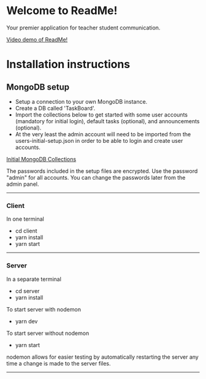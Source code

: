 # Welcome to ReadMe!

Your premier application for teacher student communication.

[Video demo of ReadMe!](https://vimeo.com/780022696/)

# Installation instructions

## MongoDB setup

- Setup a connection to your own MongoDB instance.
- Create a DB called 'TaskBoard'.
- Import the collections below to get started with some user accounts (mandatory for initial login), default tasks (optional), and announcements (optional).
- At the very least the admin account will need to be imported from the users-initial-setup.json in order to be able to login and create user accounts.

[Initial MongoDB Collections](https://drive.google.com/drive/folders/1NFZPyfMk2B-ei-yXQ1pGFGzNlqxnBh_-?usp=sharing)

The passwords included in the setup files are encrypted. Use the password "admin" for all accounts.
You can change the passwords later from the admin panel.

---

### Client

In one terminal

- cd client
- yarn install
- yarn start

---

### Server

In a separate terminal

- cd server
- yarn install

To start server with nodemon

- yarn dev

To start server without nodemon

- yarn start

nodemon allows for easier testing by automatically restarting
the server any time a change is made to the server files.

---
